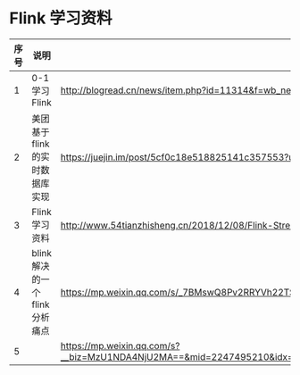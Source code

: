 # Flink 学习资料
|序号|说明|网址|备注|
|---|---|---|---|
|1|0-1学习 Flink|http://blogread.cn/news/item.php?id=11314&f=wb_news||
|2|美团基于flink 的实时数据库实现|https://juejin.im/post/5cf0c18e518825141c357553?utm_date=0601&utm_source=wb&utm_type=article||
|3|Flink 学习资料|http://www.54tianzhisheng.cn/2018/12/08/Flink-Stream-Windows/?hmsr=toutiao.io&utm_medium=toutiao.io&utm_source=toutiao.io||
|4|blink 解决的一个 flink 分析痛点 |https://mp.weixin.qq.com/s/_7BMswQ8Pv2RRYVh22TScA||
|5||https://mp.weixin.qq.com/s?__biz=MzU1NDA4NjU2MA==&mid=2247495210&idx=1&sn=64a97593442d8746230604b54a65a1a1&chksm=fbea57e5cc9ddef3b634595f8bc9d7faf59754b8fb63e10ed8293c4b12ef42c8e95adfb304fe&token=1305403529&lang=zh_CN#rd||